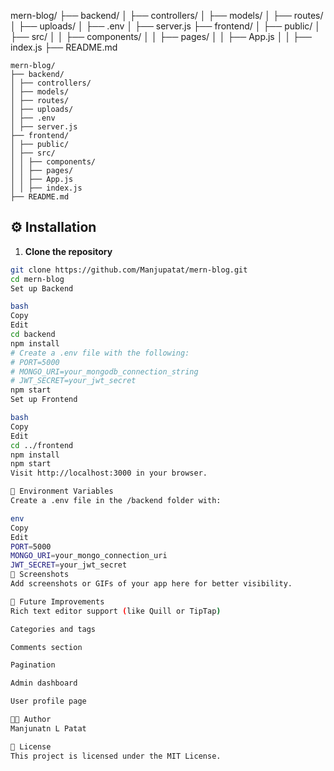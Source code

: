 mern-blog/
├── backend/
│ ├── controllers/
│ ├── models/
│ ├── routes/
│ ├── uploads/
│ ├── .env
│ ├── server.js
├── frontend/
│ ├── public/
│ ├── src/
│ │ ├── components/
│ │ ├── pages/
│ │ ├── App.js
│ │ ├── index.js
├── README.md

```
mern-blog/
├── backend/
│ ├── controllers/
│ ├── models/
│ ├── routes/
│ ├── uploads/
│ ├── .env
│ ├── server.js
├── frontend/
│ ├── public/
│ ├── src/
│ │ ├── components/
│ │ ├── pages/
│ │ ├── App.js
│ │ ├── index.js
├── README.md
```
## ⚙️ Installation

1. **Clone the repository**
```bash
git clone https://github.com/Manjupatat/mern-blog.git
cd mern-blog
Set up Backend

bash
Copy
Edit
cd backend
npm install
# Create a .env file with the following:
# PORT=5000
# MONGO_URI=your_mongodb_connection_string
# JWT_SECRET=your_jwt_secret
npm start
Set up Frontend

bash
Copy
Edit
cd ../frontend
npm install
npm start
Visit http://localhost:3000 in your browser.

🔐 Environment Variables
Create a .env file in the /backend folder with:

env
Copy
Edit
PORT=5000
MONGO_URI=your_mongo_connection_uri
JWT_SECRET=your_jwt_secret
📸 Screenshots
Add screenshots or GIFs of your app here for better visibility.

🧪 Future Improvements
Rich text editor support (like Quill or TipTap)

Categories and tags

Comments section

Pagination

Admin dashboard

User profile page

🧑‍💻 Author
Manjunatn L Patat

📝 License
This project is licensed under the MIT License.
